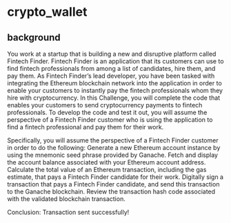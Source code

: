 # crypto_wallet

## background
You work at a startup that is building a new and disruptive platform called Fintech Finder. Fintech Finder is an application that its customers can use to find fintech professionals from among a list of candidates, hire them, and pay them. As Fintech Finder’s lead developer, you have been tasked with integrating the Ethereum blockchain network into the application in order to enable your customers to instantly pay the fintech professionals whom they hire with cryptocurrency.
In this Challenge, you will complete the code that enables your customers to send cryptocurrency payments to fintech professionals. To develop the code and test it out, you will assume the perspective of a Fintech Finder customer who is using the application to find a fintech professional and pay them for their work.

Specifically, you will assume the perspective of a Fintech Finder customer in order to do the following:
Generate a new Ethereum account instance by using the mnemonic seed phrase provided by Ganache.
Fetch and display the account balance associated with your Ethereum account address.
Calculate the total value of an Ethereum transaction, including the gas estimate, that pays a Fintech Finder candidate for their work.
Digitally sign a transaction that pays a Fintech Finder candidate, and send this transaction to the Ganache blockchain.
Review the transaction hash code associated with the validated blockchain transaction.

Conclusion:
Transaction sent successfully!


